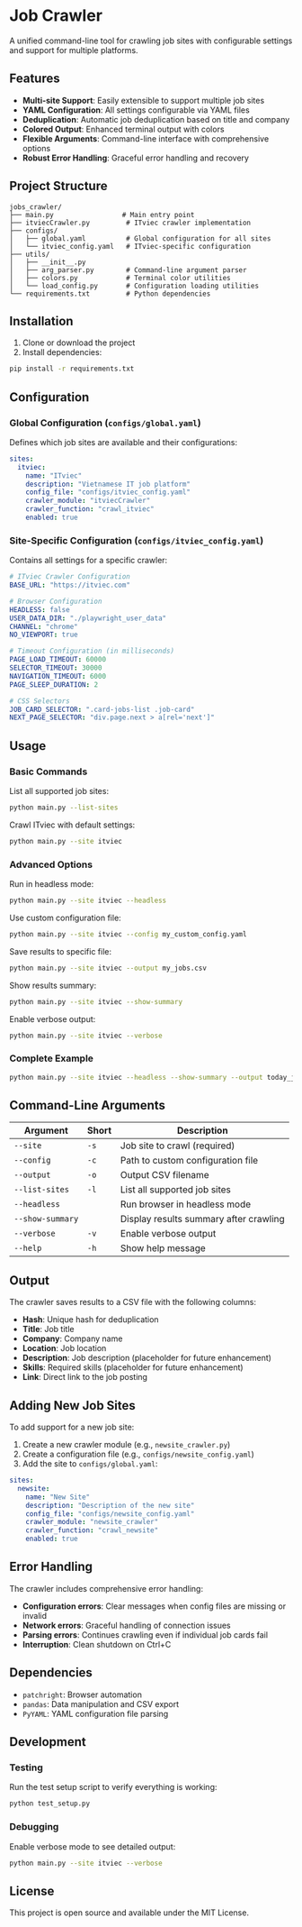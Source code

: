 # Job Crawler

A unified command-line tool for crawling job sites with configurable settings and support for multiple platforms.

## Features

- **Multi-site Support**: Easily extensible to support multiple job sites
- **YAML Configuration**: All settings configurable via YAML files
- **Deduplication**: Automatic job deduplication based on title and company
- **Colored Output**: Enhanced terminal output with colors
- **Flexible Arguments**: Command-line interface with comprehensive options
- **Robust Error Handling**: Graceful error handling and recovery

## Project Structure

```
jobs_crawler/
├── main.py                 # Main entry point
├── itviecCrawler.py         # ITviec crawler implementation
├── configs/
│   ├── global.yaml          # Global configuration for all sites
│   └── itviec_config.yaml   # ITviec-specific configuration
├── utils/
│   ├── __init__.py
│   ├── arg_parser.py        # Command-line argument parser
│   ├── colors.py            # Terminal color utilities
│   └── load_config.py       # Configuration loading utilities
└── requirements.txt         # Python dependencies
```

## Installation

1. Clone or download the project
2. Install dependencies:
```bash
pip install -r requirements.txt
```

## Configuration

### Global Configuration (`configs/global.yaml`)

Defines which job sites are available and their configurations:

```yaml
sites:
  itviec:
    name: "ITviec"
    description: "Vietnamese IT job platform"
    config_file: "configs/itviec_config.yaml"
    crawler_module: "itviecCrawler"
    crawler_function: "crawl_itviec"
    enabled: true
```

### Site-Specific Configuration (`configs/itviec_config.yaml`)

Contains all settings for a specific crawler:

```yaml
# ITviec Crawler Configuration
BASE_URL: "https://itviec.com"

# Browser Configuration
HEADLESS: false
USER_DATA_DIR: "./playwright_user_data"
CHANNEL: "chrome"
NO_VIEWPORT: true

# Timeout Configuration (in milliseconds)
PAGE_LOAD_TIMEOUT: 60000
SELECTOR_TIMEOUT: 30000
NAVIGATION_TIMEOUT: 6000
PAGE_SLEEP_DURATION: 2

# CSS Selectors
JOB_CARD_SELECTOR: ".card-jobs-list .job-card"
NEXT_PAGE_SELECTOR: "div.page.next > a[rel='next']"
```

## Usage

### Basic Commands

List all supported job sites:
```bash
python main.py --list-sites
```

Crawl ITviec with default settings:
```bash
python main.py --site itviec
```

### Advanced Options

Run in headless mode:
```bash
python main.py --site itviec --headless
```

Use custom configuration file:
```bash
python main.py --site itviec --config my_custom_config.yaml
```

Save results to specific file:
```bash
python main.py --site itviec --output my_jobs.csv
```

Show results summary:
```bash
python main.py --site itviec --show-summary
```

Enable verbose output:
```bash
python main.py --site itviec --verbose
```

### Complete Example
```bash
python main.py --site itviec --headless --show-summary --output today_jobs.csv --verbose
```

## Command-Line Arguments

| Argument | Short | Description |
|----------|-------|-------------|
| `--site` | `-s` | Job site to crawl (required) |
| `--config` | `-c` | Path to custom configuration file |
| `--output` | `-o` | Output CSV filename |
| `--list-sites` | `-l` | List all supported job sites |
| `--headless` | | Run browser in headless mode |
| `--show-summary` | | Display results summary after crawling |
| `--verbose` | `-v` | Enable verbose output |
| `--help` | `-h` | Show help message |

## Output

The crawler saves results to a CSV file with the following columns:

- **Hash**: Unique hash for deduplication
- **Title**: Job title
- **Company**: Company name
- **Location**: Job location
- **Description**: Job description (placeholder for future enhancement)
- **Skills**: Required skills (placeholder for future enhancement)
- **Link**: Direct link to the job posting

## Adding New Job Sites

To add support for a new job site:

1. Create a new crawler module (e.g., `newsite_crawler.py`)
2. Create a configuration file (e.g., `configs/newsite_config.yaml`)
3. Add the site to `configs/global.yaml`:
```yaml
sites:
  newsite:
    name: "New Site"
    description: "Description of the new site"
    config_file: "configs/newsite_config.yaml"
    crawler_module: "newsite_crawler"
    crawler_function: "crawl_newsite"
    enabled: true
```

## Error Handling

The crawler includes comprehensive error handling:

- **Configuration errors**: Clear messages when config files are missing or invalid
- **Network errors**: Graceful handling of connection issues
- **Parsing errors**: Continues crawling even if individual job cards fail
- **Interruption**: Clean shutdown on Ctrl+C

## Dependencies

- `patchright`: Browser automation
- `pandas`: Data manipulation and CSV export
- `PyYAML`: YAML configuration file parsing

## Development

### Testing

Run the test setup script to verify everything is working:
```bash
python test_setup.py
```

### Debugging

Enable verbose mode to see detailed output:
```bash
python main.py --site itviec --verbose
```

## License

This project is open source and available under the MIT License.
